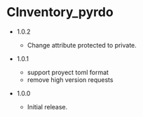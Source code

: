 CInventory_pyrdo
===

- 1.0.2
  * Change attribute protected to private.

- 1.0.1

  * support proyect toml format
  * remove high version requests

- 1.0.0

  * Initial release.